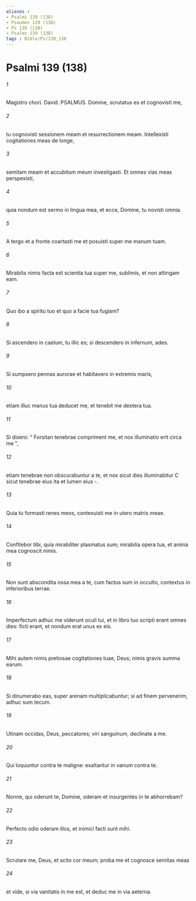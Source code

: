 ```yaml
---
aliases : 
- Psalmi 139 (138)
- Psaumes 139 (138)
- Ps 139 (138)
- Psalms 139 (138)
tags : Bible/Ps/139_138
---
```


# Psalmi 139 (138)

###### 1
Magistro chori. David. PSALMUS. Domine, scrutatus es et cognovisti me,
###### 2
tu cognovisti sessionem meam et resurrectionem meam. Intellexisti cogitationes meas de longe,
###### 3
semitam meam et accubitum meum investigasti. Et omnes vias meas perspexisti,
###### 4
quia nondum est sermo in lingua mea, et ecce, Domine, tu novisti omnia.
###### 5
A tergo et a fronte coartasti me et posuisti super me manum tuam.
###### 6
Mirabilis nimis facta est scientia tua super me, sublimis, et non attingam eam.
###### 7
Quo ibo a spiritu tuo et quo a facie tua fugiam?
###### 8
Si ascendero in caelum, tu illic es; si descendero in infernum, ades.
###### 9
Si sumpsero pennas aurorae et habitavero in extremis maris,
###### 10
etiam illuc manus tua deducet me, et tenebit me dextera tua.
###### 11
Si dixero: “ Forsitan tenebrae compriment me, et nox illuminatio erit circa me ”,
###### 12
etiam tenebrae non obscurabuntur a te, et nox sicut dies illuminabitur C sicut tenebrae eius ita et lumen eius -.
###### 13
Quia tu formasti renes meos, contexuisti me in utero matris meae.
###### 14
Confitebor tibi, quia mirabiliter plasmatus sum; mirabilia opera tua, et anima mea cognoscit nimis.
###### 15
Non sunt abscondita ossa mea a te, cum factus sum in occulto, contextus in inferioribus terrae.
###### 16
Imperfectum adhuc me viderunt oculi tui, et in libro tuo scripti erant omnes dies: ficti erant, et nondum erat unus ex eis.
###### 17
Mihi autem nimis pretiosae cogitationes tuae, Deus; nimis gravis summa earum.
###### 18
Si dinumerabo eas, super arenam multiplicabuntur; si ad finem pervenerim, adhuc sum tecum.
###### 19
Utinam occidas, Deus, peccatores; viri sanguinum, declinate a me.
###### 20
Qui loquuntur contra te maligne: exaltantur in vanum contra te.
###### 21
Nonne, qui oderunt te, Domine, oderam et insurgentes in te abhorrebam?
###### 22
Perfecto odio oderam illos, et inimici facti sunt mihi.
###### 23
Scrutare me, Deus, et scito cor meum; proba me et cognosce semitas meas
###### 24
et vide, si via vanitatis in me est, et deduc me in via aeterna.
